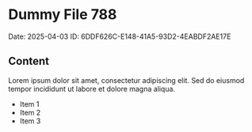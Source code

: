 # Dummy File 788

Date: 2025-04-03
ID: 6DDF626C-E148-41A5-93D2-4EABDF2AE17E

## Content

Lorem ipsum dolor sit amet, consectetur adipiscing elit.
Sed do eiusmod tempor incididunt ut labore et dolore magna aliqua.

* Item 1
* Item 2
* Item 3

